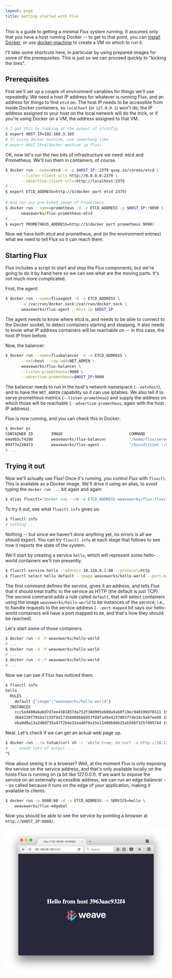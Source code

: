```yaml
---
layout: page
title: Getting started with Flux
---
```


This is a guide to getting a minimal Flux system running. It assumes
only that you have a host running Docker -- to get to that point, you
can [install Docker][docker-install], or use
[docker-machine][docker-machine] to create a VM on which to run it.

I'll take some shortcuts here, in particular by using prepared images
for some of the prerequisites. This is just so we can proceed quickly
to "kicking the tires".

## Prerequisites

First we'll set up a couple of environment variables for things we'll
use repeatedly. We need a host IP address for whatever is running
Flux, and an address for things to find `etcd` on. The host IP needs
to be accessible from inside Docker containers, so `localhost` (or
`127.0.0.1`) won't do; the IP address assigned to your host on the
local network will do the trick, or if you're using Docker on a VM,
the address assigned to that VM.

```sh
# I got this by looking at the output of ifconfig
$ export HOST_IP=192.168.3.165
# If using docker-machine, use something like
# export HOST_IP=$(docker-machine ip flux)
```

OK, now let's run the two bits of infrastructure we need: etcd and
Prometheus. We'll run them in containers, of course.

```sh
$ docker run --name=etcd -d -p $HOST_IP::2379 quay.io/coreos/etcd \
       --listen-client-urls http://0.0.0.0:2379 \
       --advertise-client-urls=http://localhost:2379
# ...
$ export ETCD_ADDRESS=http://$(docker port etcd 2379)

# And run our pre-baked image of Prometheus
$ docker run --name=prometheus -d -e ETCD_ADDRESS -p $HOST_IP::9090 \
       weaveworks/flux-prometheus-etcd
# ...
$ export PROMETHEUS_ADDRESS=http://$(docker port prometheus 9090)
```

Now we have both etcd and prometheus, and (in the environment entries)
what we need to tell Flux so it can reach them.

## Starting Flux

Flux includes a script to start and stop the Flux components, but
we're going to do it by hand here so we can see what are the moving
parts. It's not much more complicated.

First, the agent:

```sh
$ docker run --name=fluxagent -d -e ETCD_ADDRESS \
       -v /var/run/docker.sock:/var/run/docker.sock \
       weaveworks/flux-agent --host-ip $HOST_IP
```

The agent needs to know where etcd is, and needs to be able to connect
to the Docker socket, to detect containers starting and stopping. It
also needs to know what IP address containers will be reachable on --
in this case, the host IP from before.

Now, the balancer:

```sh
$ docker run --name=fluxbalancer -d -e ETCD_ADDRESS \
       --net=host --cap-add=NET_ADMIN \
       weaveworks/flux-balancer \
       --listen-prometheus=:9000 \
       --advertise-prometheus=$HOST_IP:9000
```

The balancer needs to run in the host's network namespace
(`--net=host`), and to have the `NET_ADMIN` capability so it can use
iptables. We also tell it to serve prometheus metrics
(`--listen-prometheus`) and supply the address on which those will be
reachable (`--advertise-prometheus`, again with the host IP address).

Flux is now running, and you can check this in Docker:

```sh
$ docker ps
CONTAINER ID        IMAGE                             COMMAND                  CREATED             STATUS              PORTS                                                         NAMES
64a9b5cf4290        weaveworks/flux-balancer          "/home/flux/server --"   3 seconds ago       Up 3 seconds                                                                      fluxbalancer
893f7e238473        weaveworks/flux-agent             "/bin/dlisten --host-"   22 seconds ago      Up 21 seconds                                                                     fluxagent
# ...
```

## Trying it out

Now we'll actually use Flux! Once it's running, you control Flux with
`fluxctl`. This is available as a Docker image. We'll drive it using
an alias, to avoid typing the `docker run ...` bit again and again:

```sh
$ alias fluxctl="docker run --rm -e ETCD_ADDRESS weaveworks/flux-fluxctl"
```

To try it out, see what `fluxctl info` gives us:

```sh
$ fluxctl info
# nothing ...
```

Nothing -- but since we haven't done anything yet, no errors is all we
should expect. You can try `fluxctl info` at each stage that follows
to see how it reports the state of the system.

We'll start by creating a service `hello`, which will represent some
hello-world containers we'll run presently.

```sh
$ fluxctl service hello --address 10.128.0.1:80 --protocol=http
$ fluxctl select hello default --image weaveworks/hello-world --port-mapped 80
```

The first command defines the service, gives it an address, and tells
Flux that it should treat traffic to the service as HTTP (the default
is just TCP). The second command adds a rule called `default`, that
will select containers using the image `weaveworks/hello-world` to be
instances of the service; i.e., to handle requests to the service
address ( `--port-mapped` bit says our hello-world containers will
have a port mapped to `80`, and that's how they should be reached).

Let's start some of those containers.

```sh
$ docker run -d -P weaveworks/hello-world
# ...
$ docker run -d -P weaveworks/hello-world
# ...
$ docker run -d -P weaveworks/hello-world
# ...
```

Now we can see if Flux has noticed them:

```sh
$ fluxctl info
hello
  RULES
    default {"image":"weaveworks/hello-world"}
  INSTANCES
    ccc5ed490a6a6d7d7ee4381857da752f38d995eb08a9a60f19ec946599d76511 192.168.1.129:32770 live
    3b84320f7958a7159f0d172b8408bb6953f8dfa49e425708377de34c9a97ee08 192.168.1.129:32771 live
    eba9d0a13a2d6d735a47f2b4e32ead6f6e15e11400b96b15ab566f325fd0574d 192.168.1.129:32772 live
```

Neat. Let's check if we can get an actual web page up.

```sh
$ docker run --rm tutum/curl sh -c 'while true; do curl -s http://10.128.0.1/; done'
# ... aaaah lots of output ...
^C
```

How about seeing it in a browser? Well, at the moment Flux is only
exposing the service on the service address, and that's only available
locally on the hosts Flux is running on (a bit like 127.0.0.1). If we
want to expose the service on an externally-accessible address, we can
run an edge balancer -- so called because it runs on the edge of your
application, making it available to clients.

```sh
$ docker run -p 8080:80 -d -e ETCD_ADDRESS -e SERVICE=hello \
    weaveworks/flux-edgebal
```

Now you should be able to see the service by pointing a browser at
`http://$HOST_IP:8080/`.

![Hello World in a browser](hello-world.png)

[docker-install]: https://docs.docker.com/engine/installation/
[docker-machine]: https://docs.docker.com/machine/install-machine/
